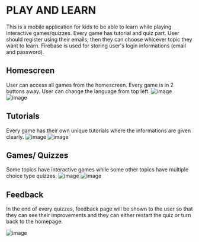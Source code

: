 # PLAY AND LEARN
This is a mobile application for kids to be able to learn while playing interactive games/quizzes. Every game has tutorial and quiz part. User should register using their emails, then they can choose whicever topic they want to learn. Firebase is used for storing user's login informations (email and password).
## Homescreen
User can access all games from the homescreen. Every game is in 2 buttons away. User can change the language from top left.
   ![image](https://github.com/user-attachments/assets/38d6f4a2-9177-44be-9f1f-31006d218bb0)    ![image](https://github.com/user-attachments/assets/4b6d2913-62da-48ec-880f-d574ede4d41d)


## Tutorials
Every game has their own unique tutorials where the informations are given clearly.
   ![image](https://github.com/user-attachments/assets/c2d58d91-6d71-4084-907c-82994b86fb13)    ![image](https://github.com/user-attachments/assets/98c53aed-060e-4eef-8eb6-d6e5967b5c3f)



## Games/ Quizzes
Some topics have interactive games while some other topics have multiple choice type quizzes.
![image](https://github.com/user-attachments/assets/31c814d9-f37c-48da-b8f0-6cd46e445bdf)  ![image](https://github.com/user-attachments/assets/68f827b1-c12e-412d-8921-db6b6827e989)




## Feedback
In the end of every quizzes, feedback page will be shown to the user so that they can see their improvements and they can either restart the quiz or turn back to the homepage.


![image](https://github.com/user-attachments/assets/f701265e-c590-48c0-9286-25d3135ec2fa)
